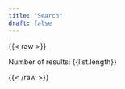 ```yaml
---
title: "Search"
draft: false
---
```

{{< raw >}}
<script src="https://cdnjs.cloudflare.com/ajax/libs/vue/1.0.28/vue.min.js"></script>
<script src="https://unpkg.com/axios/dist/axios.min.js"></script>
<script src="/js/lunr.js"></script>
<script src="/js/lunr.stemmer.support.js"></script>
<script src="/js/tinyseg.js"></script>
<script src="/js/lunr.ja.js"></script>
<script src="/js/lunr.multi.js"></script>
<script src="/js/search.js"></script>

<div id="app">
  <mysearchbtn :search.sync="search"></mysearchbtn>
  <p>Number of results: {{list.length}}</p>
  <mylist :list="list"></mylist>
</div>

{{< /raw >}}
